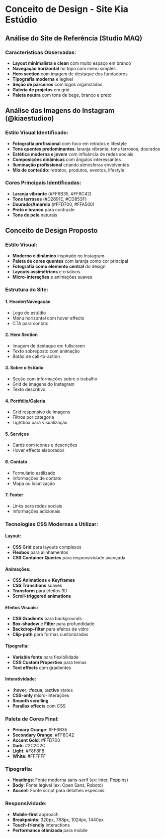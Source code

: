 # Conceito de Design - Site Kia Estúdio

## Análise do Site de Referência (Studio MAQ)

### Características Observadas:
- **Layout minimalista e clean** com muito espaço em branco
- **Navegação horizontal** no topo com menu simples
- **Hero section** com imagem de destaque dos fundadores
- **Tipografia moderna** e legível
- **Seção de parceiros** com logos organizados
- **Galeria de projetos** em grid
- **Paleta neutra** com tons de bege, branco e preto

## Análise das Imagens do Instagram (@kiaestudioo)

### Estilo Visual Identificado:
- **Fotografia profissional** com foco em retratos e lifestyle
- **Tons quentes predominantes**: laranja vibrante, tons terrosos, dourados
- **Estética moderna e jovem** com influência de redes sociais
- **Composições dinâmicas** com ângulos interessantes
- **Iluminação profissional** criando atmosferas envolventes
- **Mix de conteúdo**: retratos, produtos, eventos, lifestyle

### Cores Principais Identificadas:
- **Laranja vibrante** (#FF6B35, #FF8C42)
- **Tons terrosos** (#D2691E, #CD853F)
- **Dourado/Amarelo** (#FFD700, #FFA500)
- **Preto e branco** para contraste
- **Tons de pele** naturais

## Conceito de Design Proposto

### Estilo Visual:
- **Moderno e dinâmico** inspirado no Instagram
- **Paleta de cores quentes** com laranja como cor principal
- **Fotografia como elemento central** do design
- **Layouts assimétricos** e criativos
- **Micro-interações** e animações suaves

### Estrutura do Site:

#### 1. Header/Navegação
- Logo do estúdio
- Menu horizontal com hover effects
- CTA para contato

#### 2. Hero Section
- Imagem de destaque em fullscreen
- Texto sobreposto com animação
- Botão de call-to-action

#### 3. Sobre o Estúdio
- Seção com informações sobre o trabalho
- Grid de imagens do Instagram
- Texto descritivo

#### 4. Portfólio/Galeria
- Grid responsivo de imagens
- Filtros por categoria
- Lightbox para visualização

#### 5. Serviços
- Cards com ícones e descrições
- Hover effects elaborados

#### 6. Contato
- Formulário estilizado
- Informações de contato
- Mapa ou localização

#### 7. Footer
- Links para redes sociais
- Informações adicionais

### Tecnologias CSS Modernas a Utilizar:

#### Layout:
- **CSS Grid** para layouts complexos
- **Flexbox** para alinhamentos
- **CSS Container Queries** para responsividade avançada

#### Animações:
- **CSS Animations** e **Keyframes**
- **CSS Transitions** suaves
- **Transform** para efeitos 3D
- **Scroll-triggered animations**

#### Efeitos Visuais:
- **CSS Gradients** para backgrounds
- **Box-shadow** e **Filter** para profundidade
- **Backdrop-filter** para efeitos de vidro
- **Clip-path** para formas customizadas

#### Tipografia:
- **Variable fonts** para flexibilidade
- **CSS Custom Properties** para temas
- **Text effects** com gradientes

#### Interatividade:
- **:hover**, **:focus**, **:active** states
- **CSS-only** micro-interações
- **Smooth scrolling**
- **Parallax effects** com CSS

### Paleta de Cores Final:
- **Primary Orange**: #FF6B35
- **Secondary Orange**: #FF8C42
- **Accent Gold**: #FFD700
- **Dark**: #2C2C2C
- **Light**: #F8F8F8
- **White**: #FFFFFF

### Tipografia:
- **Headings**: Fonte moderna sans-serif (ex: Inter, Poppins)
- **Body**: Fonte legível (ex: Open Sans, Roboto)
- **Accent**: Fonte script para detalhes especiais

### Responsividade:
- **Mobile-first** approach
- **Breakpoints**: 320px, 768px, 1024px, 1440px
- **Touch-friendly** interactions
- **Performance otimizada** para mobile

